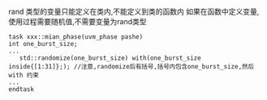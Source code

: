 ###
rand 类型的变量只能定义在类内,不能定义到类的函数内
如果在函数中定义变量,使用过程需要随机值,不需要变量为rand类型
~~~
task xxx::mian_phase(uvm_phase pashe) 
int one_burst_size;
...
   std::randomize(one_burst_size) with(one_burst_size inside{[1:31]};); //注意,randomize后有括号,括号内包含one_burst_size,然后with 约束
...
endtask
~~~
###